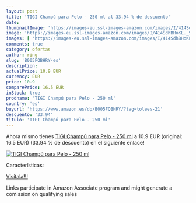 ```yaml
---
layout: post
title: 'TIGI Champú para Pelo - 250 ml al 33.94 % de descuento'
date: 
thumbnailImage: 'https://images-eu.ssl-images-amazon.com/images/I/414SdhBHoKL._SL200_.jpg'
image: 'https://images-eu.ssl-images-amazon.com/images/I/414SdhBHoKL._SL200_.jpg'
images: [ 'https://images-eu.ssl-images-amazon.com/images/I/414SdhBHoKL._SL200_.jpg' ]
comments: true
category: ofertas
author: ring
slug: 'B005FQBHRY-es'
description:
actualPrice: 10.9 EUR
currency: EUR
price: 10.9
comparePrice: 16.5 EUR
inStock: true
prodname: 'TIGI Champú para Pelo - 250 ml'
country: 'es'
buyurl: 'https://www.amazon.es/dp/B005FQBHRY/?tag=tolees-21'
descuento: '33.94'
titulo: 'TIGI Champú para Pelo - 250 ml'
---
```


Ahora mismo tienes [TIGI Champú para Pelo - 250 ml](https://www.amazon.es/dp/B005FQBHRY/?tag=tolees-21) a 10.9 EUR (original: 16.5 EUR) (33.94 %  de descuento) en el siguiente enlace!

[![TIGI Champú para Pelo - 250 ml](https://images-eu.ssl-images-amazon.com/images/I/414SdhBHoKL._SL200_.jpg)](https://www.amazon.es/dp/B005FQBHRY/?tag=tolees-21)

Características:


[Visítala!!!](https://www.amazon.es/dp/B005FQBHRY/?tag=tolees-21)

Links participate in Amazon Associate program and might generate a comission on qualifying sales
